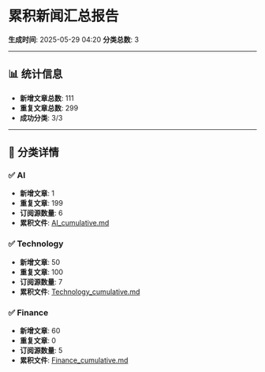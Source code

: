 # 累积新闻汇总报告

**生成时间**: 2025-05-29 04:20
**分类总数**: 3

---

## 📊 统计信息

- **新增文章总数**: 111
- **重复文章总数**: 299
- **成功分类**: 3/3

---

## 📂 分类详情

### ✅ AI
- **新增文章**: 1
- **重复文章**: 199
- **订阅源数量**: 6
- **累积文件**: [AI_cumulative.md](./AI_cumulative.md)

### ✅ Technology
- **新增文章**: 50
- **重复文章**: 100
- **订阅源数量**: 7
- **累积文件**: [Technology_cumulative.md](./Technology_cumulative.md)

### ✅ Finance
- **新增文章**: 60
- **重复文章**: 0
- **订阅源数量**: 5
- **累积文件**: [Finance_cumulative.md](./Finance_cumulative.md)
